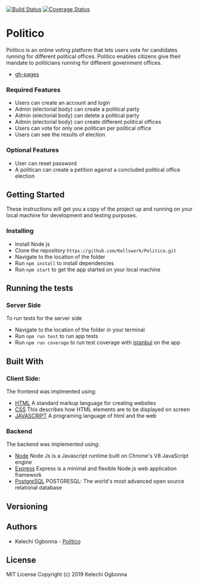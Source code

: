[![Build Status](https://travis-ci.org/Kellswork/Politico.svg?branch=develop)](https://travis-ci.org/Kellswork/Politico)
[![Coverage Status](https://coveralls.io/repos/github/Kellswork/Politico/badge.svg?branch=develop)](https://coveralls.io/github/Kellswork/Politico?branch=develop)

# Politico

Politico is an online voting platform that lets users vote for candidates running for different political offices. Politico enables citizens give their mandate to politicians running for different government offices.
- [gh-pages](https://kellswork.github.io/Politico/)

### Required Features

- Users can create an account and login
- Admin (electorial body) can create a political party
- Admin (electorial body) can delete a political party
- Admin (electorial body) can create different political offices
- Users can vote for only one politican per political office
- Users can see the results of election

### Optional Features
- User can reset password
- A politican can create a petition against a concluded political office election

## Getting Started
These instructions will get you a copy of the project up and running on your local machine for development and testing purposes.

### Installing
- Install Node js
- Clone the repository `https://github.com/Kellswork/Politico.git`
- Navigate to the location of the folder
- Run `npm install` to install dependencies
- Run `npm start` to get the app started on your local machine

## Running the tests 
### Server Side
To run tests for the server side
- Navigate to the location of the folder in your terminal
- Run `npm run test` to run app tests
- Run `npm run coverage` to run test coverage with [istanbul]() on the app

## Built With

### Client Side:

The frontend was implmented using:

- [HTML]() A standard markup language for creating websites
- [CSS]() This describes how HTML elements are to be displayed on screen
- [JAVASCRIPT](https://www.javascript.com/) A programing language of html and the web

### Backend
The backend was implemented using:

- [Node](https://nodejs.org/en/) Node Js is a Javascript runtime built on Chrome's V8 JavaScript engine
- [Express](https://expressjs.com/) Express is a minimal and flexible Node.js web application framework
- [PostgreSQL](https://www.postgresql.org/) POSTGRESQL: The world's most advanced open source relational database

## Versioning

## Authors

- Kelechi Ogbonna - [Politico](https://kellswork.github.io/Politico/)

## License
MIT License
Copyright (c) 2019 Kelechi Ogbonna
